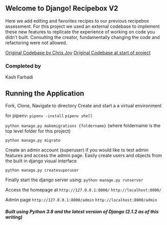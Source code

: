 ## Welcome to Django! Recipebox V2
Here we add editing and favorites recipes to our previous recipebox assessment. For this project we used an external codebase to implement these new features to replicate the experience of working on code you didn't built. Consulting the creator, fundamentally changing the code and refactoring were not allowed.


[Original Codebase by Chris Joy](https://github.com/cmjoy136/recipebox)
[Original Codebase at start of project](https://github.com/KashFarhadi/recipebox)


### Completed by
Kash Farhadi

## Running the Application

Fork, Clone, Navigate to directory
Create and start a a virtual environment

for pipenv:
`pipenv -install`
`pipenv shell`

`python manage.py makemigrations {foldername}` 
(where foldername is the top level folder for this project)

`python manage.py migrate`

Create an admin account (superuser) if you would like to test admin features and access the admin page. Easily create users and objects from the built in django visual interface

`python manage.py createsuperuser`

Finally start the django server using: 
`python manage.py runserver`

Access the homepage at 
`http://127.0.0.1:8000/` 
`http://localhost:8000/`

Admin page
`http://127.0.0.1:8000/admin` 
`http://localhost:8000/admin`


##### Built using Python 3.8 and the latest version of Django (2.1.2 as of this writing)
